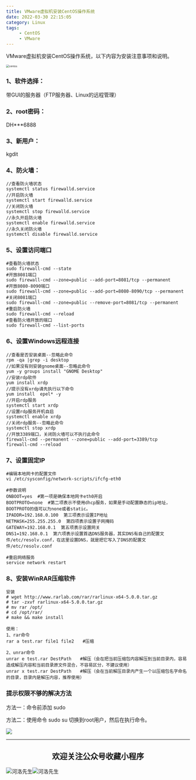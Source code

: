 ```yaml
---
title: VMware虚拟机安装CentOS操作系统
date: 2022-03-30 22:15:05
category: Linux
tags: 
     - CentOS
     - VMware
---
```


VMware虚拟机安装CentOS操作系统，以下内容为安装注意事项和说明。

<img src="https://s2.loli.net/2022/06/06/AqmpcIWK7VnsbF2.png" alt="centos" style="zoom:50%;" />

### 1、软件选择：

带GUI的服务器（FTP服务器、Linux的远程管理）

### 2、root密码：

DH***6888

### 3、新用户：

kgdit

### 4、防火墙：

```
//查看防火墙状态
systemctl status firewalld.service
//开启防火墙
systemctl start firewalld.service
//关闭防火墙
systemctl stop firewalld.service
//永久开启防火墙
systemctl enable firewalld.service
//永久关闭防火墙
systemctl disable firewalld.service
```

### 5、设置访问端口

```
#查看防火墙状态
sudo firewall-cmd --state
#开放8081端口
sudo firewall-cmd --zone=public --add-port=8081/tcp --permanent
#开放8080-8090端口
sudo firewall-cmd --zone=public --add-port=8080-8090/tcp --permanent
#关闭8081端口
sudo firewall-cmd --zone=public --remove-port=8081/tcp --permanent
#重启防火墙
sudo firewall-cmd --reload
#查看防火墙开放的端口
sudo firewall-cmd --list-ports
```

<!--more-->

### 6、设置Windows远程连接

```
//查看是否安装桌面--忽略此命令
rpm -qa |grep -i desktop
//如果没有则安装gnome桌面--忽略此命令
yum -y groups install "GNOME Desktop"
//安装rdp软件
yum install xrdp
//提示没有xrdp请先执行以下命令
yum install  epel* -y
//开启rdp服务
systemctl start xrdp
//设置rdp服务开机自启
systemctl enable xrdp
//关闭rdp服务--忽略此命令
systemctl stop xrdp
//开放3389端口，关闭防火墙可以不执行此命令
firewall-cmd --permanent --zone=public --add-port=3389/tcp
firewall-cmd --reload
```

### 7、设置固定IP

```
#编辑本地网卡的配置文件
vi /etc/sysconfig/network-scripts/ifcfg-eth0

#参数说明
ONBOOT=yes  #第一项是确保本地网卡eth0开启
BOOTPROTO=none  #第二项表示不使用dhcp服务，如果是手动配置静态的ip地址，BOOTPROTO的值可以为none或者static。
IPADDR=192.168.0.100  第三项表示设置IP地址
NETMASK=255.255.255.0  第四项表示设置子网掩码
GATEWAY=192.168.0.1  第五项表示设置网关
DNS1=192.168.0.1  第六项表示设置首选DNS服务器，其实DNS有自己的配置文件/etc/resolv.conf，在这里设置DNS，就是把它写入了DNS的配置文件/etc/resolv.conf

#重启网络服务
service network restart 
```

### 8、安装WinRAR压缩软件

```
安装
# wget http://www.rarlab.com/rar/rarlinux-x64-5.0.0.tar.gz
# tar -zxvf rarlinux-x64-5.0.0.tar.gz
# mv rar /opt/
# cd /opt/rar/
# make && make install

使用：
1、rar命令
rar a test.rar file1 file2　　#压缩

2、unrar命令
unrar e test.rar DestPath　　#解压（会在把当前压缩包内容解压到当前目录内，容易造成解压内容和当前目录原文件混合，不容易区分，不建议使用）
unrar x test.rar DestPath　　#解压（会在当前解压目录内产生一个以压缩包名字命名的目录，目录内是解压内容，推荐使用）
```

### 提示权限不够的解决方法

方法一：命令前添加 sudo

方法二：使用命令 sudo su 切换到root用户，然后在执行命令。

![](https://s2.loli.net/2022/06/24/cxZCrmoFPD5JSuv.gif)

---

## <center>欢迎关注公众号收藏小程序</center>

![河洛先生](https://s2.loli.net/2022/06/23/bYdtKDC2U5J7iWr.jpg)![河洛先生](https://s2.loli.net/2022/06/23/PlUgz5KSHm7OBke.jpg)
